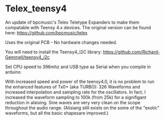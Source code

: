 # Telex_teensy4
An update of bpcmusic's Telex Teletype Expanders to make them compatable with Teensy 4.x devices.     The original version can be found here: https://github.com/bpcmusic/telex

Uses the original PCB - No hardware changes needed.

You will need to install the Teensy4_I2C library:   https://github.com/Richard-Gemmell/teensy4_i2c 


Set CPU speed to 396mhz  and USB type as Serial when you compile in arduino

With increased speed and power of the teensy4.0, it is no problem to run the enhanced features of Tx0+ (aka TURBO): 326 Waveforms and increased interpolation and sampling rate for the oscillators.   In fact, I increased the waveform sampling to 100k (from 25k) for a signifigant reduction in alaising. Sine waves are very very clean on the scope throughout the audio range. (Alisiang still exists on the some of the "exotic" waveforms, but all the basic shapesare improved.)  
